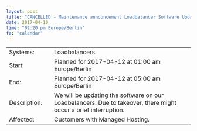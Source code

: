```yaml
---
layout: post
title: "CANCELLED - Maintenance announcement Loadbalancer Software Update"
date: 2017-04-10
time: "02:20 pm Europe/Berlin"
fa: "calendar"
---
```


|                   |   |                                                                      |
|-------------------|---|----------------------------------------------------------------------|
| Systems:          |   | Loadbalancers                                                            |
| Start:            |   | Planned for 2017-04-12 at 01:00 am Europe/Berlin              |
| End:              |   | Planned for 2017-04-12 at 05:00 am Europe/Berlin              |    
| Description:      |   | We will be updating the software on our Loadbalancers. Due to takeover, there might occur a brief interruption. |
| Affected:         |   | Customers with Managed Hosting.                                                 |

